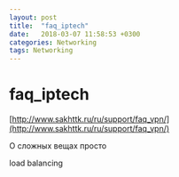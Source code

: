 ```yaml
---
layout: post
title:  "faq_iptech"
date:   2018-03-07 11:58:53 +0300
categories: Networking
tags: Networking
---
```


# faq_iptech
[http://www.sakhttk.ru/ru/support/faq_vpn/](http://www.sakhttk.ru/ru/support/faq_vpn/)

О сложных вещах просто

load balancing







